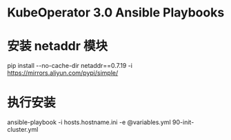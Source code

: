 # KubeOperator 3.0 Ansible Playbooks

# 安装 netaddr 模块
pip install --no-cache-dir  netaddr==0.7.19 -i https://mirrors.aliyun.com/pypi/simple/

# 执行安装
ansible-playbook -i hosts.hostname.ini -e @variables.yml 90-init-cluster.yml
